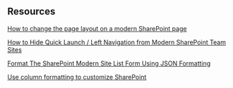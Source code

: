 ## Resources
[How to change the page layout on a modern SharePoint page](https://sharepoint.handsontek.net/2019/12/08/how-to-change-the-page-layout-on-a-modern-sharepoint-page/)

[How to Hide Quick Launch / Left Navigation from Modern SharePoint Team Sites](https://support.shortpoint.com/support/solutions/articles/1000269709-how-to-hide-quick-launch-left-navigation-from-modern-sharepoint-team-sites)

[Format The SharePoint Modern Site List Form Using JSON Formatting](https://www.c-sharpcorner.com/article/fomat-the-sharepoint-modern-site-list-form-using-json-formatting/)

[Use column formatting to customize SharePoint](https://docs.microsoft.com/en-us/sharepoint/dev/declarative-customization/column-formatting)